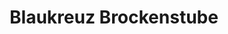 ---
title: "Blaukreuz Brockenstube"
url: /st-gallen/blaukreuz-brockenstube/
shop: Gebrauchtwaren
---